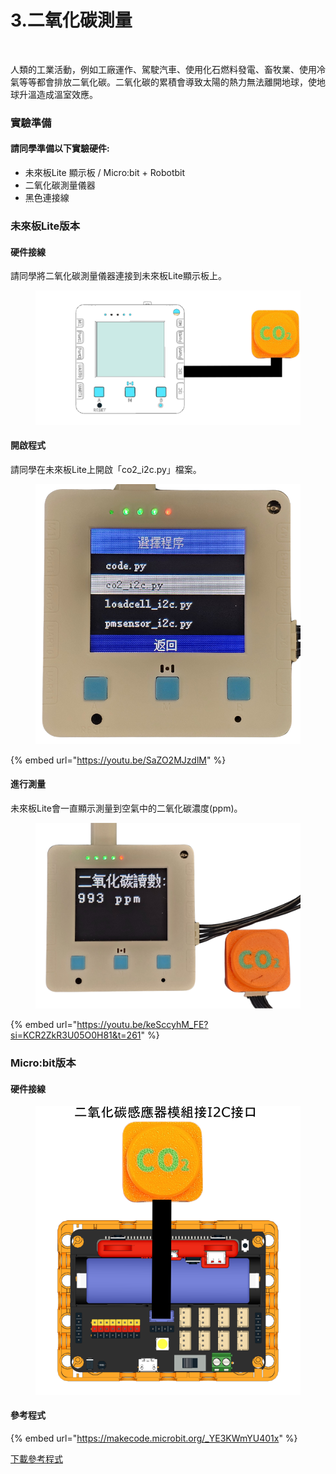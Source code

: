 # 3.二氧化碳測量

<figure><img src="https://files.gitbook.com/v0/b/gitbook-x-prod.appspot.com/o/spaces%2F6uJvpXC43onNIIwhMlWo%2Fuploads%2Fwz3FGxK4rQClD0JyYLy7%2Fimage.png?alt=media&#x26;token=2b5f382d-daf8-4604-bb4e-9f5b9a69cc76" alt=""><figcaption></figcaption></figure>

人類的工業活動，例如工廠運作、駕駛汽車、使用化石燃料發電、畜牧業、使用冷氣等等都會排放二氧化碳。二氧化碳的累積會導致太陽的熱力無法離開地球，使地球升溫造成溫室效應。

### 實驗準備

#### 請同學準備以下實驗硬件:

* 未來板Lite 顯示板 / Micro:bit + Robotbit
* 二氧化碳測量儀器
* 黑色連接線

### 未來板Lite版本

#### 硬件接線

請同學將二氧化碳測量儀器連接到未來板Lite顯示板上。

<figure><img src="../.gitbook/assets/co2sensor_wiring.png" alt=""><figcaption></figcaption></figure>

#### 開啟程式

請同學在未來板Lite上開啟「co2\_i2c.py」檔案。

<figure><img src="../.gitbook/assets/co2program (1).png" alt=""><figcaption></figcaption></figure>



{% embed url="https://youtu.be/SaZO2MJzdlM" %}

#### 進行測量

未來板Lite會一直顯示測量到空氣中的二氧化碳濃度(ppm)。

<figure><img src="../.gitbook/assets/co2display.png" alt=""><figcaption></figcaption></figure>



{% embed url="https://youtu.be/keSccyhM_FE?si=KCR2ZkR3U05O0H81&t=261" %}

### Micro:bit版本

#### 硬件接線

<figure><img src="../.gitbook/assets/co2_wiring_edu.png" alt=""><figcaption></figcaption></figure>

#### 參考程式

{% embed url="https://makecode.microbit.org/_YE3KWmYU401x" %}



[下載參考程式](https://makecode.microbit.org/_YE3KWmYU401x)
